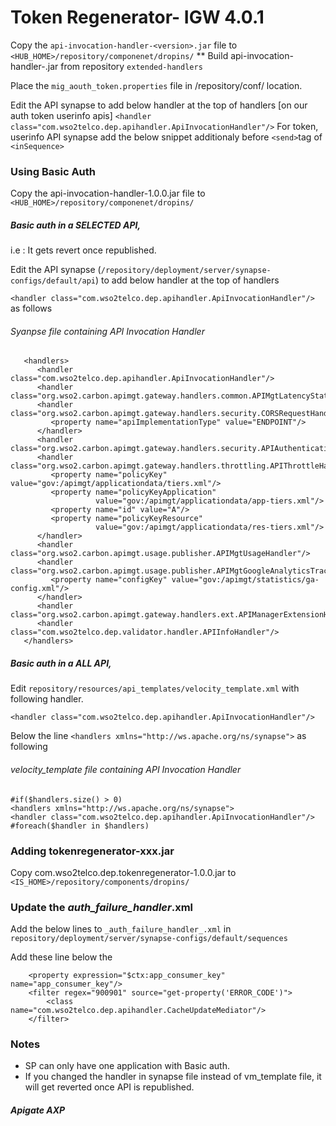 # Token Regenerator- IGW 4.0.1

Copy the `api-invocation-handler-<version>.jar` file to `<HUB_HOME>/repository/componenet/dropins/`
** Build api-invocation-handler-<version>.jar from repository `extended-handlers`

Place the `mig_aouth_token.properties` file in /repository/conf/ location.

Edit the API synapse to add below handler at the top of handlers [on our auth token userinfo apis]
`<handler class="com.wso2telco.dep.apihandler.ApiInvocationHandler"/>`
For token, userinfo API synapse add the below snippet additionaly before `<send>`tag of `<inSequence>`


### Using Basic Auth

Copy the api-invocation-handler-1.0.0.jar file to `<HUB_HOME>/repository/componenet/dropins/`

##### Basic auth in a SELECTED API,

i.e : It gets revert once republished.

Edit the API synapse (`/repository/deployment/server/synapse-configs/default/api`) to add below handler at the top of handlers 

`<handler class="com.wso2telco.dep.apihandler.ApiInvocationHandler"/>` as follows

###### Syanpse file containing API Invocation Handler

```
   <handlers>
      <handler class="com.wso2telco.dep.apihandler.ApiInvocationHandler"/>
      <handler class="org.wso2.carbon.apimgt.gateway.handlers.common.APIMgtLatencyStatsHandler"/>
      <handler class="org.wso2.carbon.apimgt.gateway.handlers.security.CORSRequestHandler">
         <property name="apiImplementationType" value="ENDPOINT"/>
      </handler>
      <handler class="org.wso2.carbon.apimgt.gateway.handlers.security.APIAuthenticationHandler"/>
      <handler class="org.wso2.carbon.apimgt.gateway.handlers.throttling.APIThrottleHandler">
         <property name="policyKey" value="gov:/apimgt/applicationdata/tiers.xml"/>
         <property name="policyKeyApplication"
                   value="gov:/apimgt/applicationdata/app-tiers.xml"/>
         <property name="id" value="A"/>
         <property name="policyKeyResource"
                   value="gov:/apimgt/applicationdata/res-tiers.xml"/>
      </handler>
      <handler class="org.wso2.carbon.apimgt.usage.publisher.APIMgtUsageHandler"/>
      <handler class="org.wso2.carbon.apimgt.usage.publisher.APIMgtGoogleAnalyticsTrackingHandler">
         <property name="configKey" value="gov:/apimgt/statistics/ga-config.xml"/>
      </handler>
      <handler class="org.wso2.carbon.apimgt.gateway.handlers.ext.APIManagerExtensionHandler"/>
      <handler class="com.wso2telco.dep.validator.handler.APIInfoHandler"/>
   </handlers>
```

##### Basic auth in a ALL API,

Edit `repository/resources/api_templates/velocity_template.xml` with following handler.

`<handler class="com.wso2telco.dep.apihandler.ApiInvocationHandler"/>`

Below the line `<handlers xmlns="http://ws.apache.org/ns/synapse">` as following

###### velocity_template file containing API Invocation Handler

````
#if($handlers.size() > 0)
<handlers xmlns="http://ws.apache.org/ns/synapse">
<handler class="com.wso2telco.dep.apihandler.ApiInvocationHandler"/>	
#foreach($handler in $handlers)
````

### Adding tokenregenerator-xxx.jar

Copy com.wso2telco.dep.tokenregenerator-1.0.0.jar to `<IS_HOME>/repository/components/dropins/`

### Update the _auth_failure_handler_.xml

Add the below lines to `_auth_failure_handler_.xml` in `repository/deployment/server/synapse-configs/default/sequences`
  
Add these line below the <property name="error_message_type" value="application/xml"/>

```
    <property expression="$ctx:app_consumer_key" name="app_consumer_key"/>
    <filter regex="900901" source="get-property('ERROR_CODE')">
        <class name="com.wso2telco.dep.apihandler.CacheUpdateMediator"/>
    </filter>
```

### Notes
* SP can only have one application with Basic auth.
* If you changed the handler in synapse file instead of vm_template file, it will get reverted once API is republished.

##### Apigate AXP 